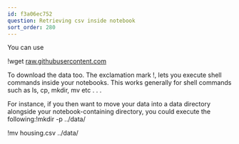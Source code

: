 ```yaml
---
id: f3a06ec752
question: Retrieving csv inside notebook
sort_order: 280
---
```


You can use

!wget [raw.githubusercontent.com](https://raw.githubusercontent.com/alexeygrigorev/datasets/master/housing.csv)

To download the data too. The exclamation mark !, lets you execute shell commands inside your notebooks. This works generally for shell commands such as ls, cp, mkdir, mv etc . . .

For instance, if you then want to move your data into a data directory alongside your notebook-containing directory, you could execute the following:!mkdir -p ../data/

!mv housing.csv ../data/

